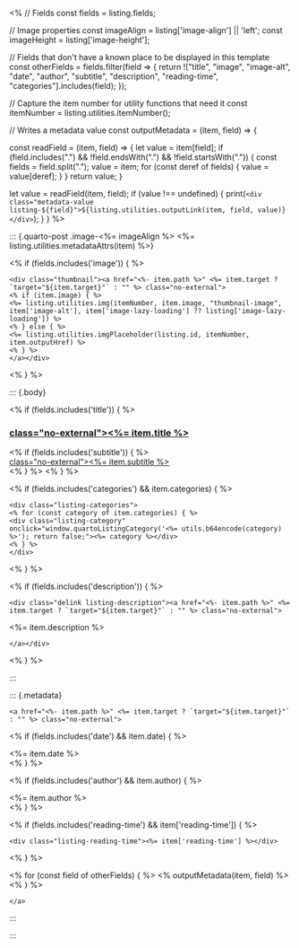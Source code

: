 <%
// Fields
const fields = listing.fields;

// Image properties
const imageAlign = listing['image-align'] || 'left';
const imageHeight = listing['image-height'];

// Fields that don't have a known place to be displayed in this template
const otherFields = fields.filter(field => {
return !["title", "image", "image-alt", "date", "author", "subtitle", "description", "reading-time", "categories"].includes(field);
});

// Capture the item number for utility functions that need it
const itemNumber = listing.utilities.itemNumber();

// Writes a metadata value
const outputMetadata = (item, field) => {

const readField = (item, field) => {
let value = item[field];
if (field.includes(".") && !field.endsWith(".") && !field.startsWith(".")) {
const fields = field.split(".");
value = item;
for (const deref of fields) {
value = value[deref];
}
}
return value;
}

let value = readField(item, field);
if (value !== undefined) {
print(`<div class="metadata-value listing-${field}">${listing.utilities.outputLink(item, field, value)}</div>`);
}
}
%>

::: {.quarto-post .image-<%= imageAlign %> <%= listing.utilities.metadataAttrs(item) %>}

<% if (fields.includes('image')) { %>

```{=html}
<div class="thumbnail"><a href="<%- item.path %>" <%= item.target ? `target="${item.target}"` : "" %> class="no-external">
<% if (item.image) { %>
<%= listing.utilities.img(itemNumber, item.image, "thumbnail-image", item['image-alt'], item['image-lazy-loading'] ?? listing['image-lazy-loading']) %>
<% } else { %>
<%= listing.utilities.imgPlaceholder(listing.id, itemNumber, item.outputHref) %>
<% } %>
</a></div>
```

<% } %>

::: {.body}

<% if (fields.includes('title')) { %>
<h3 class="no-anchor listing-title"><a href="<%- item.path %>" <%= item.target ? `target="${item.target}"` : "" %> class="no-external"><%= item.title %></a></h3>
<% if (fields.includes('subtitle')) { %>
<div class="listing-subtitle"><a href="<%- item.path %>" <%= item.target ? `target="${item.target}"` : "" %> class="no-external"><%= item.subtitle %></a></div>
<% } %>
<% } %>

<% if (fields.includes('categories') && item.categories) { %>

```{=html}
<div class="listing-categories">
<% for (const category of item.categories) { %>
<div class="listing-category" onclick="window.quartoListingCategory('<%= utils.b64encode(category) %>'); return false;"><%= category %></div>
<% } %>
</div>
```

<% } %>

<% if (fields.includes('description')) { %>

```{=html}
<div class="delink listing-description"><a href="<%- item.path %>" <%= item.target ? `target="${item.target}"` : "" %> class="no-external">
```

<%= item.description %>

```{=html}
</a></div>
```

<% } %>

:::

::: {.metadata}

```{=html}
<a href="<%- item.path %>" <%= item.target ? `target="${item.target}"` : "" %> class="no-external">
```

<% if (fields.includes('date') && item.date) { %>
<div class="listing-date"><%= item.date %></div>
<% } %>

<% if (fields.includes('author') && item.author) { %>
<div class="listing-author"><%= item.author %></div>
<% } %>

<% if (fields.includes('reading-time') && item['reading-time']) { %>

```{=html}
<div class="listing-reading-time"><%= item['reading-time'] %></div>
```

<% } %>

<% for (const field of otherFields) { %>
<% outputMetadata(item, field) %>
<% } %>

```{=html}
</a>
```

:::

:::

